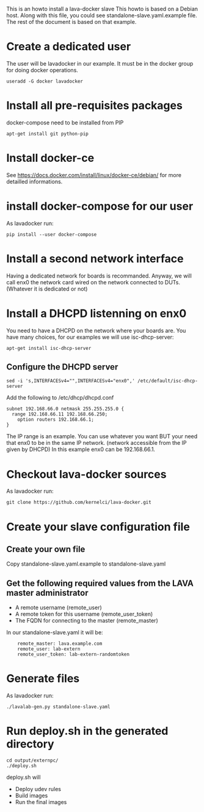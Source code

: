 This is an howto install a lava-docker slave
This howto is based on a Debian host.
Along with this file, you could see standalone-slave.yaml.example file.
The rest of the document is based on that example.

# Create a dedicated user
The user will be lavadocker in our example. It must be in the docker group for doing docker operations.
```
useradd -G docker lavadocker
```

# Install all pre-requisites packages
docker-compose need to be installed from PIP
```
apt-get install git python-pip
```

# Install docker-ce
See https://docs.docker.com/install/linux/docker-ce/debian/ for more detailled informations.

# install docker-compose for our user

As lavadocker run:
```
pip install --user docker-compose
```

# Install a second network interface
Having a dedicated network for boards is recommanded.
Anyway, we will call enx0 the network card wired on the network connected to DUTs. (Whatever it is dedicated or not)

# Install a DHCPD listenning on enx0
You need to have a DHCPD on the network where your boards are.
You have many choices, for our examples we will use isc-dhcp-server:
```
apt-get install isc-dhcp-server
```

## Configure the DHCPD server
```
sed -i 's,INTERFACESv4="",INTERFACESv4="enx0",' /etc/default/isc-dhcp-server
```

Add the following to /etc/dhcp/dhcpd.conf
```
subnet 192.168.66.0 netmask 255.255.255.0 {
  range 192.168.66.11 192.168.66.250;
	option routers 192.168.66.1;
}
```
The IP range is an example. You can use whatever you want BUT your need that enx0 to be in the same IP network. (network accessible from the IP given by DHCPD)
In this example enx0 can be 192.168.66.1.

# Checkout lava-docker sources
As lavadocker run:
```
git clone https://github.com/kernelci/lava-docker.git
```

# Create your slave configuration file
## Create your own file
Copy standalone-slave.yaml.example to standalone-slave.yaml

## Get the following required values from the LAVA master administrator
* A remote username (remote_user)
* A remote token for this username (remote_user_token)
* The FQDN for connecting to the master (remote_master)

In our standalone-slave.yaml it will be:
```
    remote_master: lava.example.com
    remote_user: lab-extern
    remote_user_token: lab-extern-randomtoken
```

# Generate files
As lavadocker run:
```
./lavalab-gen.py standalone-slave.yaml
```

# Run deploy.sh in the generated directory
```
cd output/externpc/
./deploy.sh
```

deploy.sh will
- Deploy udev rules
- Build images
- Run the final images
